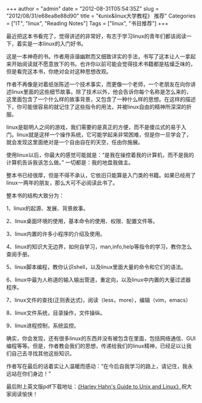 +++
author = "admin"
date = "2012-08-31T05:54:35Z"
slug = "2012/08/31/e68ea8e88d90"
title = "《unix&linux大学教程》 推荐"
Categories = ["IT", "linux", "Reading Notes"]
Tags = ["linux", "书目推荐"]
+++

最近把这本书看完了，觉得讲述的非常好，有志于学习linux的青年们都该阅读一下，着实是一本linux的入门好书。

这是一本神奇的书。作者用诙谐幽默而又细致详实的手法，书写了这本让人一拿起来开始阅读就不愿意放下的书。也许你以前可能会觉得技术书籍都是枯燥乏味的，但是看完这本书，你绝对会对这种思想改观。

作者不再像是对着纸张陈述一个技术事实，而更像一个老师，一个老朋友在向你讲述linux里面的这些细节故事。除了技术以外，他会告诉你每个名称是怎么来的，这里面包含了一个什么样的故事背景，又包含了一种什么样的思想。在这样的描述下，你可能很容易的就记住了这些指令的用法，并被linux自由的精神所深深的折服。

linux是聪明人之间的游戏，我们需要的是真正的方便，而不是傻瓜式的易于入门。linux就是这样一个操作系统，它可能学起来非常困难，但是你一旦学会了，就会发现这里面绝对是一个自由自在的天空，任由你施展。

使用linux以后，你最大的感觉可能就是：“是我在操控着我的计算机，而不是我的计算机告诉我该怎么做。”
一切都是：我的地盘我做主。
<!-- more -->
整本书已经很厚，但是不得不承认，它依旧只能算是入门类的书籍。如果已经用了linux一两年的朋友，那么大可不必阅读此书了。

整本书的结构大致分为：

1、linux的起源、发展、背景故事。

2、linux桌面环境的使用，基本命令的使用、权限、配置文件等。

3、linux内置的许多小程序的介绍及使用。

4、linux的知识大无边界，如何自学习，man,info,help等指令的学习，教你怎么查阅手册。

5、linux脚本编程，教你认识shell，以及linux里面大量的命令和它们的语法。

6、linux中最为人称道的输入输出管道，重定向，以及linux中内置的大量过滤器程序。

7、linux文件的查找(正则表达式)，阅读（less，more），编辑（vim，emacs）

8、linux文件系统，目录操作，文件操纵。

9、linux进程控制，系统监控。

确实，你会发现，还有很多linux的东西并没有被包含在里面，包括网络通信、GUI编程等等。但是，作者教会我们的思想，传递给我们的linux精神，已经足以让我们自己去寻找其他这些知识。

作者写在最后的话着实让人温暖而感动：“在今后自我学习的路上，请记住，我永远站在你们身边！”

最后附上英文版pdf下载地址：[《Harley Hahn's Guide to Unix and Linux》](http://ishare.iask.sina.com.cn/f/23197807.html)祝大家阅读愉快！

